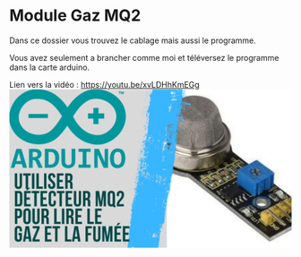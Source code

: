 # Module Gaz MQ2
Dans ce dossier vous trouvez le cablage mais aussi le programme.

Vous avez seulement a brancher comme moi et téléversez le programme dans la carte arduino.

Lien vers la vidéo : https://youtu.be/xvLDHhKmEGg
![alt text](https://github.com/electrocodeur/gaz/blob/main/arduinogaz.png?raw=true)
